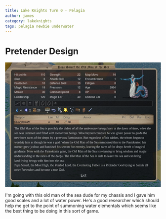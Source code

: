 ```yaml
---
title: Lake Knights Turn 0 - Pelagia
author: james
category: lakeknights
tags: pelagia newbie underwater
---
```


# Pretender Design

![Papa Smurf](/assets/images/pelagia_00000.jpg)

I'm going with this old man of the sea dude for my chassis and I gave him good scales and a lot of water power. He's a good researcher which should help me get to the point of summoning water elementals which seems like the best thing to be doing in this sort of game.
